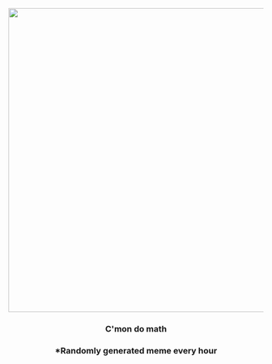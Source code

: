 <p align="center">
        <img src="https://i.redd.it/re9palvyl5v81.jpg" width="600" height="600">
        </p>
        <h3 align="center">C'mon do math</h3>
        <h3 align="center">*Randomly generated meme every hour</h3>
    